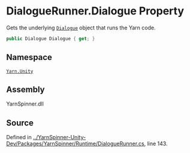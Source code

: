 <!-- This file was generated by a tool. Do not edit this file by hand. -->

# DialogueRunner.Dialogue Property

Gets the underlying [`Dialogue`](/api/csharp/yarn.unity/dialoguerunner.dialogue.md) object that runs the
Yarn code.


```csharp
public Dialogue Dialogue { get; }
```



## Namespace
[`Yarn.Unity`](/api/csharp/yarn.unity/README.md)

## Assembly
YarnSpinner.dll

## Source
Defined in [../YarnSpinner-Unity-Dev/Packages/YarnSpinner/Runtime/DialogueRunner.cs](https://github.com/YarnSpinnerTool/YarnSpinner-Unity//blob/develop/Runtime/DialogueRunner.cs#L143), line 143.
